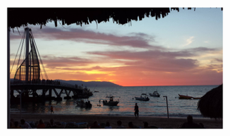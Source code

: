 ![Image of Pier at Sunset in Puerto Vallarta](https://github.com/sarajennings/markdown-portfolio/blob/update-image/PV_Pier_at_Sunset.jpg)
